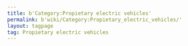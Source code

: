 ```yaml
---
title: b'Category:Propietary electric vehicles'
permalink: b'wiki/Category:Propietary_electric_vehicles/'
layout: tagpage
tag: Propietary electric vehicles
---
```



